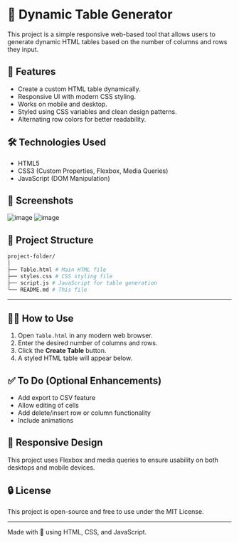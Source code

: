 # 🧮 Dynamic Table Generator

This project is a simple responsive web-based tool that allows users to generate dynamic HTML tables based on the number of columns and rows they input.

## 🚀 Features

- Create a custom HTML table dynamically.
- Responsive UI with modern CSS styling.
- Works on mobile and desktop.
- Styled using CSS variables and clean design patterns.
- Alternating row colors for better readability.

## 🛠 Technologies Used

- HTML5
- CSS3 (Custom Properties, Flexbox, Media Queries)
- JavaScript (DOM Manipulation)

## 📸 Screenshots

![image](https://github.com/user-attachments/assets/636aace1-7d87-4d89-8177-9e1509fbda3c)
![image](https://github.com/user-attachments/assets/79dba86b-5cc7-4d18-82cc-d54e5d687afd)

## 📂 Project Structure
```bash
project-folder/
│
├── Table.html # Main HTML file
├── styles.css # CSS styling file
├── script.js # JavaScript for table generation
└── README.md # This file
```

---


## 🧑‍💻 How to Use

1. Open `Table.html` in any modern web browser.
2. Enter the desired number of columns and rows.
3. Click the **Create Table** button.
4. A styled HTML table will appear below.

## ✅ To Do (Optional Enhancements)

- Add export to CSV feature
- Allow editing of cells
- Add delete/insert row or column functionality
- Include animations

## 📱 Responsive Design

This project uses Flexbox and media queries to ensure usability on both desktops and mobile devices.

## 🔒 License

This project is open-source and free to use under the MIT License.

---

Made with 💙 using HTML, CSS, and JavaScript.
